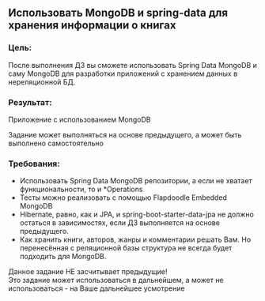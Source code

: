 ## Использовать MongoDB и spring-data для хранения информации о книгах
### Цель:  
После выполнения ДЗ вы сможете использовать Spring Data MongoDB и саму MongoDB для разработки приложений с хранением данных в нереляционной БД.  
### Результат:  
Приложение с использованием MongoDB  

Задание может выполняться на основе предыдущего, а может быть выполнено самостоятельно  

### Требования:
* Использовать Spring Data MongoDB репозитории, а если не хватает функциональности, то и *Operations
* Тесты можно реализовать с помощью Flapdoodle Embedded MongoDB
* Hibernate, равно, как и JPA, и spring-boot-starter-data-jpa не должно остаться в зависимостях, если ДЗ выполняется на основе предыдущего.  
* Как хранить книги, авторов, жанры и комментарии решать Вам. Но перенесённая с реляционной базы структура не всегда будет подходить для MongoDB.  

Данное задание НЕ засчитывает предыдущие!  
Это задание может использоваться в дальнейшем, а может не использоваться - на Ваше дальнейшее усмотрение